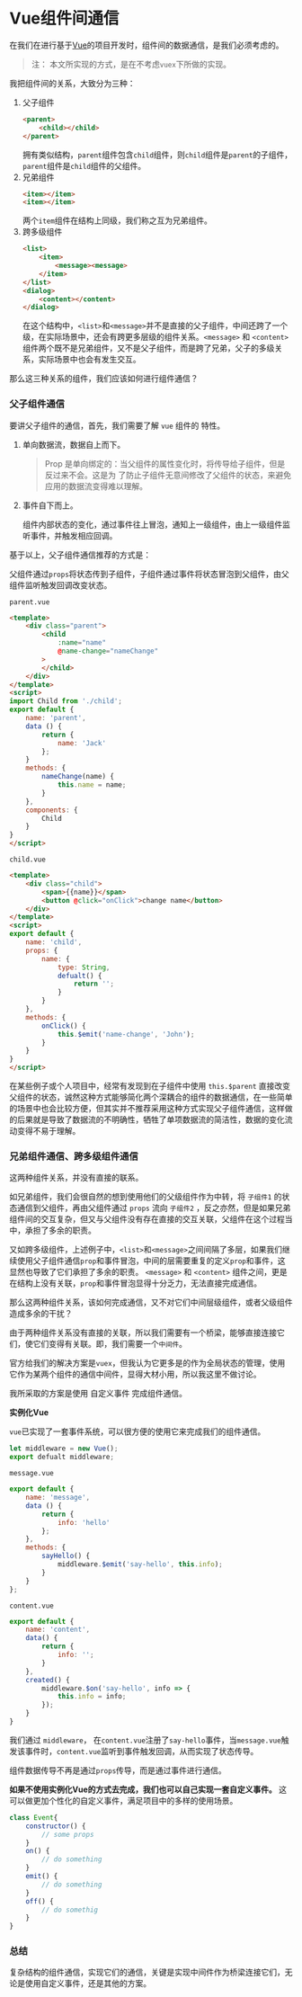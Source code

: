 # Vue组件间通信

在我们在进行基于[Vue](https://cn.vuejs.org/)的项目开发时，组件间的数据通信，是我们必须考虑的。
> 注： 本文所实现的方式，是在不考虑`vuex`下所做的实现。

我把组件间的关系，大致分为三种：
1. 父子组件
    ``` html
    <parent>
        <child></child>
    </parent>
    ```
    拥有类似结构，`parent`组件包含`child`组件，则`child`组件是`parent`的子组件，`parent`组件是`child`组件的父组件。
2. 兄弟组件
    ``` html
    <item></item>
    <item></item>
    ```
    两个`item`组件在结构上同级，我们称之互为兄弟组件。
3. 跨多级组件
    ``` html
    <list>
        <item>
            <message><message>
        </item>
    </list>
    <dialog>
        <content></content>
    </dialog>
    ```
    在这个结构中，`<list>`和`<message>`并不是直接的父子组件，中间还跨了一个级，在实际场景中，还会有跨更多层级的组件关系。`<message>` 和 `<content>` 组件两个既不是兄弟组件，又不是父子组件，而是跨了兄弟，父子的多级关系，实际场景中也会有发生交互。

那么这三种关系的组件，我们应该如何进行组件通信？

### 父子组件通信

要讲父子组件的通信，首先，我们需要了解 `vue` 组件的 特性。
1. 单向数据流，数据自上而下。
    > Prop 是单向绑定的：当父组件的属性变化时，将传导给子组件，但是反过来不会。这是为
    >了防止子组件无意间修改了父组件的状态，来避免应用的数据流变得难以理解。

2. 事件自下而上。

    组件内部状态的变化，通过事件往上冒泡，通知上一级组件，由上一级组件监听事件，并触发相应回调。

基于以上，父子组件通信推荐的方式是：

父组件通过`props`将状态传到子组件，子组件通过事件将状态冒泡到父组件，由父组件监听触发回调改变状态。

`parent.vue`
``` html
<template>
    <div class="parent">
        <child
            :name="name"
            @name-change="nameChange"
        >
        </child>
    </div>
</template>
<script>
import Child from './child';
export default {
    name: 'parent',
    data () {
        return {
            name: 'Jack'
        };
    }
    methods: {
        nameChange(name) {
            this.name = name;
        }
    },
    components: {
        Child
    }
}
</script>
```
`child.vue`
``` html
<template>
    <div class="child">
        <span>{{name}}</span>
        <button @click="onClick">change name</button>
    </div>
</template>
<script>
export default {
    name: 'child',
    props: {
        name: {
            type: String,
            defualt() {
                return '';
            }
        }
    },
    methods: {
        onClick() {
            this.$emit('name-change', 'John');
        }
    }
}
</script>
```
在某些例子或个人项目中，经常有发现到在子组件中使用 `this.$parent` 直接改变父组件的状态，诚然这种方式能够简化两个深耦合的组件的数据通信，在一些简单的场景中也会比较方便，但其实并不推荐采用这种方式实现父子组件通信，这样做的后果就是导致了数据流的不明确性，牺牲了单项数据流的简洁性，数据的变化流动变得不易于理解。

### 兄弟组件通信、跨多级组件通信

这两种组件关系，并没有直接的联系。

如兄弟组件，我们会很自然的想到使用他们的父级组件作为中转，将 `子组件1` 的状态通信到父组件，再由父组件通过 `props` 流向 `子组件2` ，反之亦然，但是如果兄弟组件间的交互复杂，但又与父组件没有存在直接的交互关联，父组件在这个过程当中，承担了多余的职责。

又如跨多级组件，上述例子中，`<list>`和`<message>`之间间隔了多层，如果我们继续使用父子组件通信`prop`和事件冒泡，中间的层需要重复的定义`prop`和事件，这显然也导致了它们承担了多余的职责。 `<message>` 和 `<content>` 组件之间，更是在结构上没有关联，`prop`和事件冒泡显得十分乏力，无法直接完成通信。

那么这两种组件关系，该如何完成通信，又不对它们中间层级组件，或者父级组件造成多余的干扰？

由于两种组件关系没有直接的关联，所以我们需要有一个桥梁，能够直接连接它们，使它们变得有关联。即，我们需要一个`中间件`。

官方给我们的解决方案是`vuex`，但我认为它更多是的作为全局状态的管理，使用它作为某两个组件的通信中间件，显得大材小用，所以我这里不做讨论。

我所采取的方案是使用 自定义事件 完成组件通信。

__实例化Vue__

`vue`已实现了一套事件系统，可以很方便的使用它来完成我们的组件通信。

``` javascript
let middleware = new Vue();
export defualt middleware;
```
`message.vue`
``` javascript
export default {
    name: 'message',
    data () {
        return {
            info: 'hello'
        };
    },
    methods: {
        sayHello() {
            middleware.$emit('say-hello', this.info);
        }
    }
};
```
`content.vue`
``` javascript
export default {
    name: 'content',
    data() {
        return {
            info: '';
        }
    },
    created() {
        middleware.$on('say-hello', info => {
            this.info = info;
        });
    }
}
``` 
我们通过 `middleware`， 在`content.vue`注册了`say-hello`事件，当`message.vue`触发该事件时，`content.vue`监听到事件触发回调，从而实现了状态传导。

组件数据传导不再是通过`props`传导，而是通过事件进行通信。

__如果不使用实例化Vue的方式去完成，我们也可以自己实现一套自定义事件。__ 这可以做更加个性化的自定义事件，满足项目中的多样的使用场景。
``` javascript
class Event{
    constructor() {
        // some props
    }
    on() {
        // do something
    }
    emit() {
        // do something
    }
    off() {
        // do somethig
    }
}
```

### 总结
复杂结构的组件通信，实现它们的通信，关键是实现中间件作为桥梁连接它们，无论是使用自定义事件，还是其他的方案。
